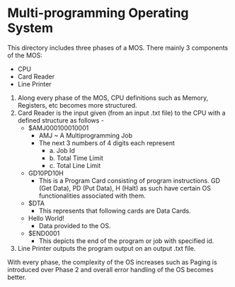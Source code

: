 # Multi-programming Operating System
This directory includes three phases of a MOS.
There mainly 3 components of the MOS:
  - CPU
  - Card Reader
  - Line Printer
1. Along every phase of the MOS, CPU definitions such as Memory, Registers, etc becomes more structured.
2. Card Reader is the input given (from an input .txt file) to the CPU with a defined structure as follows -
    - $AMJ000100010001
        - AMJ ~ A Multiprogramming Job
        - The next 3 numbers of 4 digits each represent
            - a. Job Id
            - b. Total Time Limit
            - c. Total Line Limit
    - GD10PD10H
        - This is a Program Card consisting of program instructions. GD (Get Data), PD (Put Data), H (Halt) as such have certain OS functionalities associated with them.
    - $DTA
        - This represents that following cards are Data Cards.
    - Hello World!
        - Data provided to the OS.
    - $END0001
        - This depicts the end of the program or job with specified id.
3. Line Printer outputs the program output on an output .txt file.

With every phase, the complexity of the OS increases such as Paging is introduced over Phase 2 and overall error handling of the OS becomes better.
